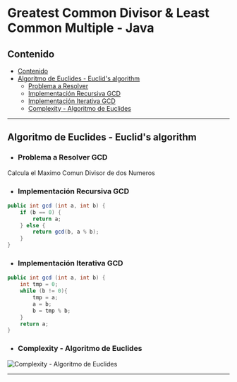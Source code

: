 # Greatest Common Divisor & Least Common Multiple - Java

## Contenido

* [Contenido](#contenido)
* [Algoritmo de Euclides -  Euclid's algorithm](#)
    * [Problema a Resolver](#problema-a-resolver-gcd)
    * [Implementación Recursiva GCD](#implementación-recursiva-gcd)
    * [Implementación Iterativa GCD](#implementación-iterativa-gcd)
    * [Complexity - Algoritmo de Euclides](#complexity---algoritmo-de-euclides)
---

## Algoritmo de Euclides -  Euclid's algorithm

* ### Problema a Resolver GCD
Calcula el Maximo Comun Divisor de dos Numeros

* ### Implementación Recursiva GCD
```java
public int gcd (int a, int b) {
    if (b == 0) {
        return a;
    } else {
        return gcd(b, a % b);
    }
}
```
* ### Implementación Iterativa GCD

```java
public int gcd (int a, int b) {
    int tmp = 0;
    while (b != 0){
        tmp = a;
        a = b;
        b = tmp % b;
    }
    return a;
}
```

* ### Complexity - Algoritmo de Euclides

![Complexity - Algoritmo de Euclides](https://i.ibb.co/tbm7dxG/log-max-a-b.png)

---
